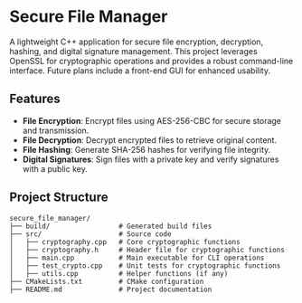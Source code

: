 # Secure File Manager

A lightweight C++ application for secure file encryption, decryption, hashing, and digital signature management. This project leverages OpenSSL for cryptographic operations and provides a robust command-line interface. Future plans include a front-end GUI for enhanced usability.

## Features

- **File Encryption**: Encrypt files using AES-256-CBC for secure storage and transmission.
- **File Decryption**: Decrypt encrypted files to retrieve original content.
- **File Hashing**: Generate SHA-256 hashes for verifying file integrity.
- **Digital Signatures**: Sign files with a private key and verify signatures with a public key.

## Project Structure

```plaintext
secure_file_manager/
├── build/                 # Generated build files
├── src/                   # Source code
│   ├── cryptography.cpp   # Core cryptographic functions
│   ├── cryptography.h     # Header file for cryptographic functions
│   ├── main.cpp           # Main executable for CLI operations
│   ├── test_crypto.cpp    # Unit tests for cryptographic functions
│   ├── utils.cpp          # Helper functions (if any)
├── CMakeLists.txt         # CMake configuration
├── README.md              # Project documentation
